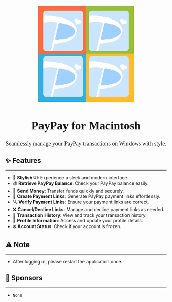 <p align="center">
  <img src="logo.png" alt="Logo" width="300"/>
</p>
<h1 align="center" style="font-family: 'yomogi', cursive; font-weight: bold; font-size: 36px;">
  PayPay for Macintosh
</h1>

<p align="center" style="font-family: 'yomogi', cursive; font-size: 18px;">
  Seamlessly manage your PayPay transactions on Windows with style.
</p>

## ✨ Features
---
- 🌟 **Stylish UI**: Experience a sleek and modern interface.
- 💰 **Retrieve PayPay Balance**: Check your PayPay balance easily.
- 💸 **Send Money**: Transfer funds quickly and securely.
- 🔗 **Create Payment Links**: Generate PayPay payment links effortlessly.
- 🔍 **Verify Payment Links**: Ensure your payment links are correct.
- ❌ **Cancel/Decline Links**: Manage and decline payment links as needed.
- 📜 **Transaction History**: View and track your transaction history.
- 👤 **Profile Information**: Access and update your profile details.
- ❄️ **Account Status**: Check if your account is frozen.

## ⚠️ Note
---
- After logging in, please restart the application once.

## 💖 Sponsors
---
- `None`
